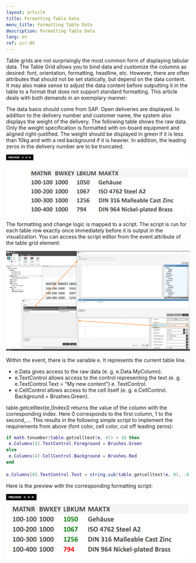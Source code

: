```yaml
---
layout: article
title: Formatting Table Data
menu_title: Formatting Table Data
description: Formatting Table Data
lang: en
ref: scr-05
---
```


Table grids are not surprisingly the most common form of displaying tabular data. The Table Grid allows you to bind data and customize the columns as desired: font, orientation, formatting, headline, etc. However, there are often attributes that should not be set statically, but depend on the data content. It may also make sense to adjust the data content before outputting it in the table to a format that does not support standard formatting. This article deals with both demands in an exemplary manner:

The data basis should come from SAP. Open deliveries are displayed. In addition to the delivery number and customer name, the system also displays the weight of the delivery. The following table shows the raw data. Only the weight specification is formatted with on-board equipment and aligned right-justified. The weight should be displayed in green if it is less than 10kg and with a red background if it is heavier. In addition, the leading zeros in the delivery number are to be truncated.



![image_1](/assets/images/scripting/format-table/Scripting_TableGrid_Formatieren_01.png)



The formatting and change logic is mapped to a script. The script is run for each table row exactly once immediately before it is output in the visualization. You can access the script editor from the event attribute of the table grid element:



![image_1](/assets/images/scripting/format-table/Scripting_TableGrid_Formatieren_02.png)



Within the event, there is the variable e. It represents the current table line.

* e.Data gives access to the raw data (e. g. e.Data.MyColumn).
* e.TextControl allows access to the control representing the text (e. g. e.TextControl.Text = “My new content”) e. TextControl.
* e.CellControl allows access to the cell itself (e. g. e.CellControl. Background = Brushes.Green).

table.getcelltext(e,[Index]) returns the value of the column with the corresponding index. Here 0 corresponds to the first column, 1 to the second,….
This results in the following simple script to implement the requirements from above (font color, cell color, cut off leading zeros):


```lua
if math.tonumber(table.getcelltext(e, 4)) < 10 then
 e.Columns[4].TextControl.Foreground = Brushes.Green
else
 e.Columns[4].CellControl.Background = Brushes.Red
end

e.Columns[0].TextControl.Text = string.sub(table.getcelltext(e, 0), -8)
```


Here is the preview with the corresponding formatting script:



![image_1](/assets/images/scripting/format-table/Scripting_TableGrid_Formatieren_03.png)
